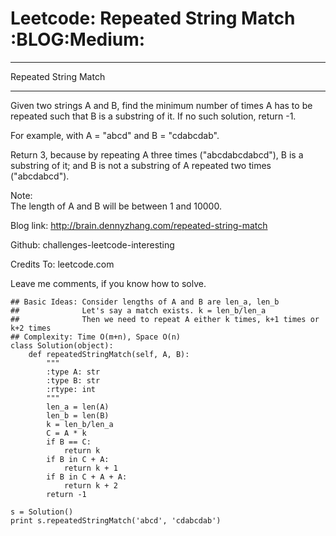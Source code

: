 # Leetcode: Repeated String Match     :BLOG:Medium:


---

Repeated String Match  

---

Given two strings A and B, find the minimum number of times A has to be repeated such that B is a substring of it. If no such solution, return -1.  

For example, with A = "abcd" and B = "cdabcdab".  

Return 3, because by repeating A three times ("abcdabcdabcd"), B is a substring of it; and B is not a substring of A repeated two times ("abcdabcd").  

Note:  
The length of A and B will be between 1 and 10000.  

Blog link: <http://brain.dennyzhang.com/repeated-string-match>  

Github: challenges-leetcode-interesting  

Credits To: leetcode.com  

Leave me comments, if you know how to solve.  

    ## Basic Ideas: Consider lengths of A and B are len_a, len_b
    ##              Let's say a match exists. k = len_b/len_a
    ##              Then we need to repeat A either k times, k+1 times or k+2 times
    ## Complexity: Time O(m+n), Space O(n)
    class Solution(object):
        def repeatedStringMatch(self, A, B):
            """
            :type A: str
            :type B: str
            :rtype: int
            """
            len_a = len(A)
            len_b = len(B)
            k = len_b/len_a
            C = A * k
            if B == C:
                return k
            if B in C + A:
                return k + 1
            if B in C + A + A:
                return k + 2
            return -1
    
    s = Solution()
    print s.repeatedStringMatch('abcd', 'cdabcdab')